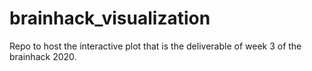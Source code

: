 # brainhack_visualization
Repo to host the interactive plot that is the deliverable of week 3 of the brainhack 2020.

